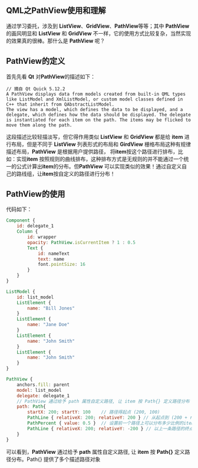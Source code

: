 ## **QML之PathView使用和理解**

通过学习委托，涉及到 **ListView**、**GridView**、**PathView**等等；其中 **PathView** 的画风明显和 **ListView** 和 **GridView** 不一样，它的使用方式比较复杂，当然实现的效果真的很棒。那什么是 **PathView** 呢？



## PathView的定义

首先先看 **Qt** 对**PathView**的描述如下：

```English
// 摘自 Qt Quick 5.12.2
A PathView displays data from models created from built-in QML types like ListModel and XmlListModel, or custom model classes defined in C++ that inherit from QAbstractListModel.
The view has a model, which defines the data to be displayed, and a delegate, which defines how the data should be displayed. The delegate is instantiated for each item on the path. The items may be flicked to move them along the path.
```

这段描述比较轻描淡写，但它得作用类似 **ListView** 和 **GridView** 都是给 **item** 进行布局，但是不同于 **ListView** 列表形式的布局和 **GirdView** 栅格布局这种有规律描述布局，**PathView** 是根据用户提供路径， 将**item**按这个路径进行排布，比如：实现**item** 按照规则的曲线排布，这种排布方式是无规则的并不能通过一个统一的公式计算出**item**的分布。但**PathView** 可以实现类似的效果！通过自定义自己的路线组，让**item**按自定义的路径进行分布！



## PathView的使用

代码如下：

```qml
Component {
	id: delegate_1
	Column {
		id: wrapper
		opacity: PathView.isCurrentItem ? 1 : 0.5
		Text {
			id: nameText
			text: name
			font.pointSize: 16
		}
	}
}

ListModel {
	id: list_model
	ListElement {
		name: "Bill Jones"
	}
	ListElement {
		name: "Jane Doe"
	}
	ListElement {
		name: "John Smith"
	}
	ListElement {
		name: "John Smith"
	}
}

PathView {
	anchors.fill: parent
	model: list_model
	delegate: delegate_1
	// PathView 通过给予 path 属性自定义路径, 让 item 按 Path{} 定义路径分布
	path: Path{
		startX: 200; startY: 100	// 路径得起点 (200, 100)
		PathLine { relativeX: 200; relativeY: 200 }	// 从起点到 (200 + relativeX, 100, relativeY) 的直线
		PathPercent { value: 0.5 }	// 设置前一个路径上可以分布多少比例的item 数量
		PathLine { relativeX: 200; relativeY: -200 } // 以上一条路径的终点为起点开始的一条路径
	}
}
```

可以看到，**PathView** 通过给予 **path** 属性自定义路径, 让 **item** 按 **Path{}** 定义路径分布。Path{} 提供了多个描述路径对象